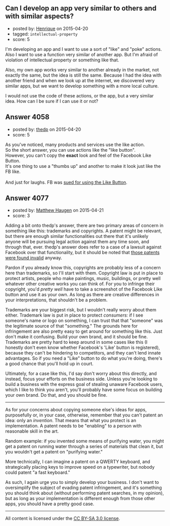 ## Can I develop an app very similar to others and with similar aspects?

- posted by: [Henrique](https://stackexchange.com/users/6149319/henrique) on 2015-04-20
- tagged: `intellectual-property`
- score: 5

<p>I'm developing an app and I want to use a sort of "like" and "poke" actions. Also I want to use a function very similar of another app. But I'm afraid of violation of intellectual property or something like that.</p>

<p>Also, my own app works very similar to another already in the market, not exactly the same, but the idea is still the same. Because I had the idea with another friend and when we look up at the internet, we discovered very similar apps, but we want to develop something with a more local culture.</p>

<p>I would not use the code of these actions, or the app, but a very similar idea.
How can I be sure if I can use it or not?</p>



## Answer 4058

- posted by: [thedp](https://stackexchange.com/users/57959/thedp) on 2015-04-20
- score: 5

<p>As you've noticed, many products and services use the like action.<br/>
So the short answer, you can use actions like the "like button".<br/>
However, you can't copy the <strong>exact</strong> look and feel of the Facebook Like Button.<br/>
It's one thing to use a "thumbs up" and another to make it look just like the FB like.<br/><br/>
And just for laughs. FB was <a href="http://www.telegraph.co.uk/technology/facebook/9862887/Facebook-sued-over-Like-button-patent.html">sued for using the Like Button</a>.</p>



## Answer 4077

- posted by: [Matthew Haugen](https://stackexchange.com/users/1325646/matthew-haugen) on 2015-04-21
- score: 3

<p>Adding a bit onto thedp's answer, there are two primary areas of concern in something like this: trademarks and copyrights. A patent might be relevant, but there are enough similar functionalities out there that it's unlikely anyone will be pursuing legal action against them any time soon, and through that, ever. thedp's answer does refer to a case of a lawsuit against Facebook over that functionality, but it should be noted that <a href="http://www.law360.com/articles/566270" rel="nofollow">those patents were found invalid</a> anyway.</p>

<p>Pardon if you already know this, copyrights are probably less of a concern here than trademarks, so I'll start with them. Copyright law is put in place to protect artists, people who make paintings, music, buildings, or pretty well whatever other creative works you can think of. For you to infringe their copyright, you'd <em>pretty well</em> have to take a screenshot of the Facebook Like button and use it as your own. As long as there are creative differences in your interpretations, that shouldn't be a problem.</p>

<p>Trademarks are your biggest risk, but I wouldn't really worry about them either. Trademark law is put in place to protect <em>consumers:</em> if I see someone's name or logo on something, I can trust that that "someone" was the legitimate source of that "something." The grounds here for infringement are also pretty easy to get around for something like this. Just don't make it confusing. Build your own brand, and it should be fine. Trademarks are pretty hard to keep around in some cases like this (I honestly don't even know whether Facebook's 'Like' button is registered), because they can't be hindering to competitors, and they can't lend innate advantages. So if you need a "Like" button to do what you're doing, there's a good chance that you'll hold up in court.</p>

<p>Ultimately, for a case like this, I'd say don't worry about this directly, and instead, focus your efforts on the business side. Unless you're looking to build a business with the express goal of stealing unaware Facebook users, which I like to think you aren't, you'll probably have some focus on building your own brand. Do that, and you should be fine.</p>

<hr />

<p>As for your concerns about copying someone else's ideas for apps, purposefully or, in your case, otherwise, remember that you can't patent an idea: only an <em>invention</em>. That means that what you protect is an implementation. A patent needs to be "enabling" to a person with reasonable skill in the art.</p>

<p>Random example: if you invented some means of purifying water, you might get a patent on running water through a series of materials that clean it, but you wouldn't get a patent on "purifying water."</p>

<p>More technically, I can imagine a patent on a QWERTY keyboard, and strategically placing keys to improve speed on a typewriter, but nobody could patent "a fast keyboard."</p>

<p>As such, I again urge you to simply develop your business. I don't want to oversimplify the subject of evading patent infringement, and it's something you should think about (without performing patent searches, in my opinion), but as long as your implementation is different enough from those other apps, you should have a pretty good case.</p>




---

All content is licensed under the [CC BY-SA 3.0 license](https://creativecommons.org/licenses/by-sa/3.0/).
